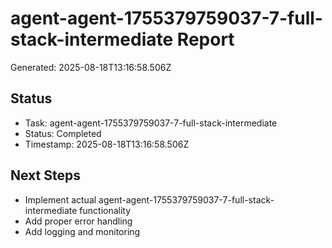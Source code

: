 # agent-agent-1755379759037-7-full-stack-intermediate Report

Generated: 2025-08-18T13:16:58.506Z

## Status
- Task: agent-agent-1755379759037-7-full-stack-intermediate
- Status: Completed
- Timestamp: 2025-08-18T13:16:58.506Z

## Next Steps
- Implement actual agent-agent-1755379759037-7-full-stack-intermediate functionality
- Add proper error handling
- Add logging and monitoring
